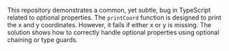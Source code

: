This repository demonstrates a common, yet subtle, bug in TypeScript related to optional properties. The `printCoord` function is designed to print the x and y coordinates. However, it fails if either x or y is missing.  The solution shows how to correctly handle optional properties using optional chaining or type guards.